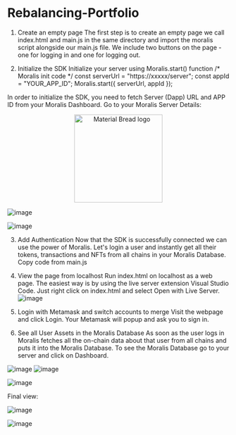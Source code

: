 # Rebalancing-Portfolio

1. Create an empty page
The first step is to create an empty page we call index.html and main.js in the same directory and import the moralis script alongside our main.js file. We include two buttons on the page - one for logging in and one for logging out.

2. Initialize the SDK
Initialize your server using Moralis.start() function
/* Moralis init code */
const serverUrl = "https://xxxxx/server";
const appId = "YOUR_APP_ID";
Moralis.start({ serverUrl, appId });

In order to initialize the SDK, you need to fetch Server (Dapp) URL and APP ID from your Moralis Dashboard. Go to your Moralis Server Details:

<p align="center">
    <img width="200" src="https://user-images.githubusercontent.com/87430736/188580317-16c21553-3e73-4819-a821-04e9738059ac.png" alt="Material Bread logo">
</p>

![image](https://user-images.githubusercontent.com/87430736/188580317-16c21553-3e73-4819-a821-04e9738059ac.png)

![image](https://user-images.githubusercontent.com/87430736/188580534-f9e49344-4d59-4b5d-8456-975aeb69377b.png)

3. Add Authentication
Now that the SDK is successfully connected we can use the power of Moralis. Let's login a user and instantly get all their tokens, transactions and NFTs from all chains in your Moralis Database.
Copy code from main.js

4. View the page from localhost
Run index.html on localhost as a web page. The easiest way is by using the live server extension Visual Studio Code. Just right click on index.html and select Open with Live Server.
![image](https://user-images.githubusercontent.com/87430736/188581166-6b301075-5e92-44a4-940e-50522562382b.png)

5. Login with Metamask and switch accounts to merge
Visit the webpage and click Login. Your Metamask will popup and ask you to sign in.

6. See all User Assets in the Moralis Database
As soon as the user logs in Moralis fetches all the on-chain data about that user from all chains and puts it into the Moralis Database. To see the Moralis Database go to your server and click on Dashboard.

![image](https://user-images.githubusercontent.com/87430736/188581465-3338ed80-4c0e-40c7-91f6-c43c91345d03.png)
![image](https://user-images.githubusercontent.com/87430736/188584463-ae5d1068-4867-4a6f-8c3b-d99330305e21.png)

![image](https://user-images.githubusercontent.com/87430736/188581730-fd2caafb-1cfb-4c0e-806d-725801cdc073.png)

Final view:

![image](https://user-images.githubusercontent.com/87430736/188585097-bac8991b-ccfb-48ec-95b2-66badff6c2d5.png)

![image](https://user-images.githubusercontent.com/87430736/188585399-ed485635-6801-451f-9109-b55695751f73.png)


